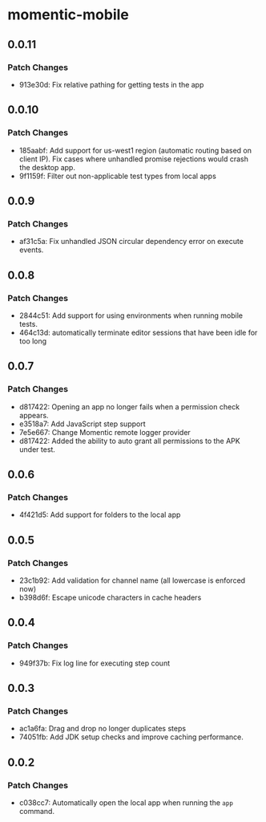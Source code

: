 # momentic-mobile

## 0.0.11

### Patch Changes

- 913e30d: Fix relative pathing for getting tests in the app

## 0.0.10

### Patch Changes

- 185aabf: Add support for us-west1 region (automatic routing based on client IP). Fix cases where unhandled promise rejections would crash the desktop app.
- 9f1159f: Filter out non-applicable test types from local apps

## 0.0.9

### Patch Changes

- af31c5a: Fix unhandled JSON circular dependency error on execute events.

## 0.0.8

### Patch Changes

- 2844c51: Add support for using environments when running mobile tests.
- 464c13d: automatically terminate editor sessions that have been idle for too long

## 0.0.7

### Patch Changes

- d817422: Opening an app no longer fails when a permission check appears.
- e3518a7: Add JavaScript step support
- 7e5e667: Change Momentic remote logger provider
- d817422: Added the ability to auto grant all permissions to the APK under test.

## 0.0.6

### Patch Changes

- 4f421d5: Add support for folders to the local app

## 0.0.5

### Patch Changes

- 23c1b92: Add validation for channel name (all lowercase is enforced now)
- b398d6f: Escape unicode characters in cache headers

## 0.0.4

### Patch Changes

- 949f37b: Fix log line for executing step count

## 0.0.3

### Patch Changes

- ac1a6fa: Drag and drop no longer duplicates steps
- 74051fb: Add JDK setup checks and improve caching performance.

## 0.0.2

### Patch Changes

- c038cc7: Automatically open the local app when running the `app` command.

